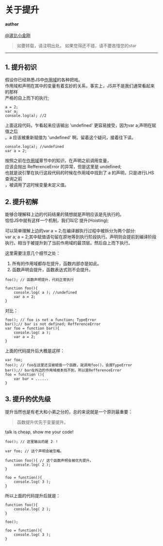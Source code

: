 # 关于提升

#### author
<a href="https://github.com/cbbfcd">@波比小金刚</a>
> 如要转载，请注明出处。
> 如果觉得还不错，请不要吝惜您的star
<hr/>


## 1. 提升初识

假设你已经熟悉JS中<a href="./scope.mdown">作用域</a>的各种把戏。<br/>
作用域和声明在其中的变量有着玄妙的关系，事实上，JS并不是我们通常看起来的那样<br>
严格的自上而下的执行;

```
a = 2;
var a;
console.log(a); //2
```

上面这段代码，乍看起来应该输出 'undefined' 更容易接受，因为var a;声明在赋值之后<br/>。a 应该被重新赋值为 'undefined' 啊。留着这个疑问，接着往下读。

```
console.log(a); //undefined
var a = 2;
```

按照之前在<a href="./scope.mdown">作用域</a>章节中的知识，在声明之前调用变量，<br/>应该会抛出 RefferenceError 的异常，但是这里是 undefined;<br/>
也就是说引擎在执行这段代码的时候在作用域中找到了 a 的声明，只是进行LHS查询之前<br/>，被调用了这时候变量未定义值。

## 2. 提升初解

能够合理解释上边的代码结果的猜想就是声明应该是先执行的。<br/>
恰恰JS中就有这样一个机制，我们叫它 提升(Hoisting);<br/>

可以简单理解上边的var a = 2;在编译器执行过程中被拆分为两个部分:<br/>
var a; a = 2;其中赋值语句留在原地等到执行阶段执行。声明则会提前到编译阶段执行。相当于被提升到了当前作用域的最顶层。然后自上而下执行。

这里需要注意几个细节之处：
1. 所有的作用域都存在提升，函数内部亦是如此。
2. 函数声明会提升，函数表达式则不会提升。

```
foo(); // 函数声明提升，代码正常执行

function foo(){
    console.log( a ); //undefined
    var a = 2;
}
```

对比：

```
foo(); // foo is not a function; TypeError
bar();// bar is not defined; RefferenceError
var foo = function bar(){
    console.log( a );
    var a = 2;
}
```

上面的代码提升后大概是这样：

```
var foo;
foo(); // foo在这里还没被赋值一个函数，就调用foo()，会报TypeError
bar();// bar在外边的作用域根本找不到，所以是RefferenceError
foo = function (){
    var bar = ......
}
```

## 3. 提升的优先级

提升当然也是有老大和小弟之分的，总的来说就是一个原则最重要：

>函数提升优先于变量提升。

talk is cheap, show me your code!

```
foo(); // 这里输出的是 2 ！

var foo; // 这个声明会被忽略。

function foo(){ // 这个函数声明会被优先提升。
    console.log( 2 );
}

foo = function(){
    console.log( 3 );
}
```

所以上面的代码提升后就是：

```
function foo(){ 
    console.log( 2 );
}

foo(); 

foo = function(){
    console.log( 3 );
}
```